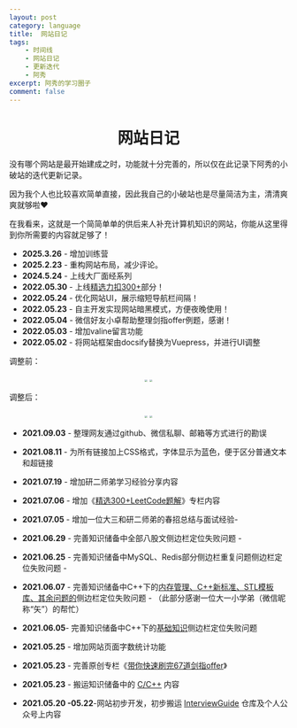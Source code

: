 ```yaml
---
layout: post
category: language
title:  网站日记
tags:
    - 时间线
    - 网站日记
    - 更新迭代
    - 阿秀
excerpt: 阿秀的学习圈子
comment: false
---
```




  <h1 align="center">
    网站日记
  </h1>

没有哪个网站是最开始建成之时，功能就十分完善的，所以仅在此记录下阿秀的小破站的迭代更新记录。

因为我个人也比较喜欢简单直接，因此我自己的小破站也是尽量简洁为主，清清爽爽就够啦❤️

在我看来，这就是一个简简单单的供后来人补充计算机知识的网站，你能从这里得到你所需要的内容就足够了！

- **2025.3.26** - 增加训练营
- **2025.2.23** - 重构网站布局，减少评论。
- **2024.5.24** - 上线大厂面经系列
- **2022.05.30** - 上线[精选力扣300+](/notes/03-hunting_job/03-algorithm/03-leetcode/01-introduce.md)部分！
- **2022.05.24** - 优化网站UI，展示缩短导航栏间隔！
- **2022.05.23** - 自主开发实现网站暗黑模式，方便夜晚使用！
- **2022.05.04** - 微信好友小卓帮助整理剑指offer例题，感谢！
- **2022.05.03** - 增加valine留言功能
- **2022.05.02** - 将网站框架由docsify替换为Vuepress，并进行UI调整

调整前：

<div align="center">
  <img src="http://oss.interviewguide.cn/img/202205130207949.png" style="zoom:30%;" />
  <img src="http://oss.interviewguide.cn/img/202205130207959.png" style="zoom:30%;" />
</div>

调整后：

<div align="center">
  <img src="http://oss.interviewguide.cn/img/202205130210658.png" style="zoom:30%;" />
  <img src="http://oss.interviewguide.cn/img/202205130210038.png" style="zoom:30%;" />
</div>

- **2021.09.03** - 整理网友通过github、微信私聊、邮箱等方式进行的勘误

- **2021.08.11** - 为所有链接加上CSS格式，字体显示为蓝色，便于区分普通文本和超链接

- **2021.07.19** - 增加研二师弟学习经验分享内容

- **2021.07.06** - 增加《[精选300+LeetCode题解](https://interviewguide.cn/#/Doc/Knowledge/%E7%AE%97%E6%B3%95/LeetCode%E9%A2%98%E8%A7%A3/README)》专栏内容

- **2021.07.05** - 增加一位大三和研二师弟的春招总结与面试经验-

- **2021.06.29** - 完善知识储备中全部八股文侧边栏定位失败问题 - 

- **2021.06.25** - 完善知识储备中MySQL、Redis部分侧边栏重复问题侧边栏定位失败问题 -

- **2021.06.07** - 完善知识储备中C++下的[内存管理、C++新标准、STL模板库、其余问题的](Doc/Knowledge/C++/README.md)侧边栏定位失败问题 - （此部分感谢一位大一小学弟（微信昵称“矢”）的帮忙）

- **2021.06.05**- 完善知识储备中C++下的[基础知识](Doc/Knowledge/C++/基础语法/基础语法.md)侧边栏定位失败问题

- **2021.05.25** - 增加网站页面字数统计功能 

- **2021.05.23** - 完善原创专栏《[带你快速刷完67道剑指offer](https://interviewguide.cn/#/Doc/Knowledge/%E7%AE%97%E6%B3%95/%E5%B8%A6%E4%BD%A0%E5%BF%AB%E9%80%9F%E5%88%B7%E5%AE%8C67%E9%81%93%E5%89%91%E6%8C%87offer/README)》

- **2021.05.23** - 搬运知识储备中的 [C/C++](Doc/Knowledge/C++/README.md) 内容

- **2021.05.20 -05.22**-网站初步开发，初步搬运 [InterviewGuide](https://github.com/forthespada/InterviewGuide) 仓库及个人公众号上内容










